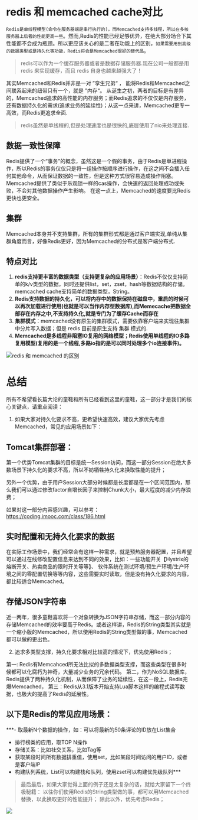 # redis 和 memcached cache对比

`Redis是单线程模型(命令在服务器端是串行执行的)，而Memcached支持多线程，所以在多核服务器上后者的性能更高一些`。然而,Redis的性能已经足够优异，在绝大部分场合下其性能都不会成为瓶颈。所以更应该关心的是二者在功能上的区别，`如果需要用到高级的数据类型或是持久化等功能，Redis将会是Memcached很好的替代品`。

>redis可以作为一个缓存服务器或者是数据存储服务器.现在公司一般都是用 redis 来实现缓存，而且 redis 自身也越来越强大了！

其实Memcached和Redis并非是一对 ”孪生兄弟“ ， 能将Redis和Memcached之间联系起来的纽带只有一个，就是 ”内存“。
从诞生之初，两者的目标是有差异的，Memcached追求的高性能的内存服务；而Redis追求的不仅仅是内存服务，还有数据持久化的需求(追求业务的延续性)；从这一点来讲，Memcached更专一高效，而Redis更追求全面.

>redis虽然是单线程的,但是处理速度也是很快的,底层使用了nio来处理连接.

## 数据一致性保障

Redis提供了一个“事务”的概念，虽然这是一个假的事务，由于Redis是单进程操作，所以Redis的事务仅仅只是将一组操作按顺序进行操作，在这之间不会插入任何其他命令，从而保证数据的一致性，但是这种方式很容易造成操作阻塞。
Memcached提供了类似于乐观锁一样的cas操作，会快速的返回处理成功或失败，不会对其他数据操作产生影响。
在这一点上，Memcached的速度要比Redis更快也更安全。

## 集群

Memcached本身并不支持集群，所有的集群形式都是通过客户端实现,单纯从集群角度而言，好像Redis更好，因为Memcached的分布式是客户端分布式.

## 特点对比

1. **redis支持更丰富的数据类型（支持更复杂的应用场景）**：Redis不仅仅支持简单的k/v类型的数据，同时还提供list，set，zset，hash等数据结构的存储。memcached cache支持简单的数据类型，String。
2. **Redis支持数据的持久化，可以将内存中的数据保持在磁盘中，重启的时候可以再次加载进行使用(也就是可以当作内存型数据库),而Memecache把数据全部存在内存之中,不支持持久化,就是专门为了缓存Cache而存在**
3. **集群模式**：memcached没有原生的集群模式，需要依靠客户端来实现往集群中分片写入数据；但是 redis 目前是原生支持 集群 模式的.
4. **Memcached是多线程非阻塞IO复用的网络模型；Redis使用单线程的IO多路复用模型(复用的是一个线程,多路io指的是可以同时处理多个io连接事件)。**

![redis 和 memcached 的区别](http://my-blog-to-use.oss-cn-beijing.aliyuncs.com/18-9-24/61603179.jpg)

# 总结

所有不希望看长篇大论的童鞋和所有已经看到这里的童鞋，这一部分才是我们的核心关键点，请重点阅读：

1. 如果大家对持久化要求不高，更希望快速高效，建议大家优先考虑Memcached，常见的应用场景如下：

## Tomcat集群部署：

第一个优势Tomcat集群的目标是统一Session访问，而这一部分Session在绝大多数场景下持久化的要求不高，所以不妨牺牲持久化来换取性能的提升；

另外一个优势，由于用户Session大部分时候都是长度都是在一个区间范围内，那么我们可以通过修改factor自增长因子来控制Chunk大小，最大程度的减少内存浪费；

如果对这一部分内容感兴趣，可以参考：https://coding.imooc.com/class/186.html

## 实时配置和无持久化要求的数据

在实际工作场景中，我们经常会有这样一种需求，就是预热服务器配置，并且希望可以通过在线修改配置信息来达到不同的效果，比如：一些功能开关【Hystrix的熔断开关、热卖商品的限时开关等等】、 软件系统在测试环境/预生产环境/生产环境之间的零配置切换等等内容，这些需要实时读取，但是没有持久化要求的内容，都比较适合Memcached。

## 存储JSON字符串

近一两年，很多童鞋喜欢将一个对象转换为JSON字符串存储，而这一部分内容的存储Memcached的效率要高于Redis。或者这样讲，Redis的String类型其实就是一个缩小版的Memcached，所以使用Redis的String类型做的事，Memcached都可以做的更出色。

2. 追求多类型支撑，持久化要求相对比较高的情况下，优先使用Redis；

第一: Redis有Memcahced所无法比拟的多数据类型支撑，而这些类型在很多时候都可以化腐朽为神奇，大量减少业务的冗余代码。
第二，作为NoSQL数据库，Redis提供了两种持久化机制，从而保障了业务的延续性，在这一段上，Redis完爆Memcached，
第三：Redis从3.1版本开始支持Lua脚本这样的编程式读写数据，也极大的提高了Redis的延展性。

## 以下是Redis的常见应用场景：

***- 取最新N个数据的操作，如：可以将最新的50条评论的ID放在List集合

- 排行榜类的应用，取TOP N操作
- 存储关系：比如社交关系，比如Tag等
- 获取某段时间所有数据排重值，使用set，比如某段时间访问的用户ID，或者是客户端IP
- 构建队列系统，List可以构建栈和队列，使用zset可以构建优先级队列***

>最后最后，如果大家觉得上面的例子还是太复杂的话，就给大家留下一个终极秘籍：
以往你们使用Redis的String类型做的事，都可以用Memcached替换，以此换取更好的性能提升； 除此以外，优先考虑Redis；

![](https://www.imooc.com/article/23549)